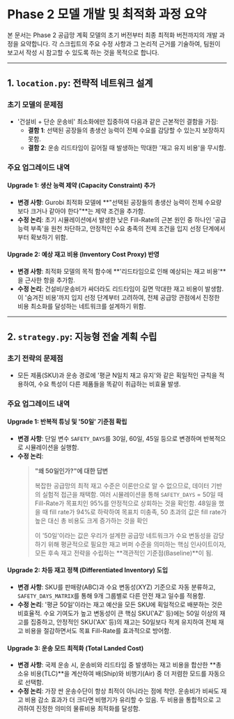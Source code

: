 # Phase 2 모델 개발 및 최적화 과정 요약

본 문서는 Phase 2 공급망 계획 모델의 초기 버전부터 최종 최적화 버전까지의 개발 과정을 요약합니다. 각 스크립트의 주요 수정 사항과 그 논리적 근거를 기술하여, 팀원이 보고서 작성 시 참고할 수 있도록 하는 것을 목적으로 합니다.

---

## 1. `location.py`: 전략적 네트워크 설계

### 초기 모델의 문제점
- '건설비 + 단순 운송비' 최소화에만 집중하여 다음과 같은 근본적인 결함을 가짐:
  - **결함 1**: 선택된 공장들의 총생산 능력이 전체 수요를 감당할 수 있는지 보장하지 못함.
  - **결함 2**: 운송 리드타임이 길어질 때 발생하는 막대한 '재고 유지 비용'을 무시함.

### 주요 업그레이드 내역

#### Upgrade 1: 생산 능력 제약 (Capacity Constraint) 추가
* **변경 사항**: Gurobi 최적화 모델에 **"선택된 공장들의 총생산 능력이 전체 수요량보다 크거나 같아야 한다"**는 제약 조건을 추가함.
* **수정 논리**: 초기 시뮬레이션에서 발생한 낮은 Fill-Rate의 근본 원인 중 하나인 '공급 능력 부족'을 원천 차단하고, 안정적인 수요 충족의 전제 조건을 입지 선정 단계에서부터 확보하기 위함.

#### Upgrade 2: 예상 재고 비용 (Inventory Cost Proxy) 반영
* **변경 사항**: 최적화 모델의 목적 함수에 **'리드타임으로 인해 예상되는 재고 비용'**을 근사한 항을 추가함.
* **수정 논리**: 건설비/운송비가 싸더라도 리드타임이 길면 막대한 재고 비용이 발생함. 이 '숨겨진 비용'까지 입지 선정 단계부터 고려하여, 전체 공급망 관점에서 진정한 비용 최소화를 달성하는 네트워크를 설계하기 위함.

---

## 2. `strategy.py`: 지능형 전술 계획 수립

### 초기 전략의 문제점
- 모든 제품(SKU)과 운송 경로에 '평균 N일치 재고 유지'와 같은 획일적인 규칙을 적용하여, 수요 특성이 다른 제품들을 똑같이 취급하는 비효율 발생.

### 주요 업그레이드 내역

#### Upgrade 1: 반복적 튜닝 및 '50일' 기준점 확립
* **변경 사항**: 단일 변수 `SAFETY_DAYS`를 30일, 60일, 45일 등으로 변경하며 반복적으로 시뮬레이션을 실행함.
* **수정 논리**:
    > **"왜 50일인가?"에 대한 답변**
    >
    > 복잡한 공급망의 최적 재고 수준은 이론만으로 알 수 없으므로, 데이터 기반의 실험적 접근을 채택함. 여러 시뮬레이션을 통해 `SAFETY_DAYS` = 50일 때 Fill-Rate가 목표치인 95%를 안정적으로 상회하는 것을 확인함. 48일을 했을 때 fill rate가 94%로 하락하여 목표치 미충족, 50 초과의 값은 fill rate가 높은 대신 총 비용도 크게 증가하는 것을 확인
    >
    > 이 '50일'이라는 값은 우리가 설계한 공급망 네트워크가 수요 변동성을 감당하기 위해 평균적으로 필요한 재고 버퍼 수준을 의미하는 핵심 인사이트이자, 모든 후속 재고 전략을 수립하는 **객관적인 기준점(Baseline)**이 됨.

#### Upgrade 2: 차등 재고 정책 (Differentiated Inventory) 도입
* **변경 사항**: SKU를 판매량(ABC)과 수요 변동성(XYZ) 기준으로 자동 분류하고, `SAFETY_DAYS_MATRIX`를 통해 9개 그룹별로 다른 안전 재고 일수를 적용함.
* **수정 논리**: '평균 50일'이라는 재고 예산을 모든 SKU에 획일적으로 배분하는 것은 비효율적. 수요 기여도가 높고 변동성이 큰 핵심 SKU('AZ' 등)에는 50일 이상의 재고를 집중하고, 안정적인 SKU('AX' 등)의 재고는 50일보다 적게 유지하여 전체 재고 비용을 절감하면서도 목표 Fill-Rate를 효과적으로 방어함.

#### Upgrade 3: 운송 모드 최적화 (Total Landed Cost)
* **변경 사항**: 국제 운송 시, 운송비와 리드타임 중 발생하는 재고 비용을 합산한 **총 소유 비용(TLC)**을 계산하여 배(Ship)와 비행기(Air) 중 더 저렴한 모드를 자동으로 선택함.
* **수정 논리**: 가장 싼 운송수단이 항상 최적이 아니라는 점에 착안. 운송비가 비싸도 재고 비용 감소 효과가 더 크다면 비행기가 유리할 수 있음. 두 비용을 통합적으로 고려하여 진정한 의미의 물류비용 최적화를 달성함.
